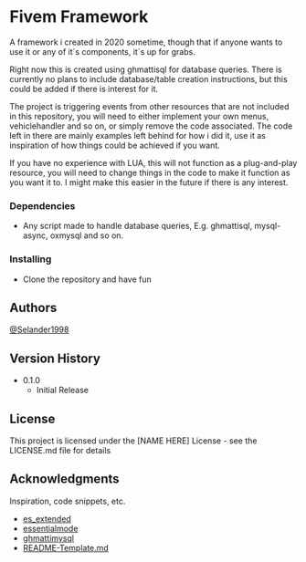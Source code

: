 # Fivem Framework

A framework i created in 2020 sometime, though that if anyone wants to use it or any of it´s components, it´s up for grabs.

Right now this is created using ghmattisql for database queries. There is currently no plans to include database/table creation instructions, but this could be added if there is interest for it.

The project is triggering events from other resources that are not included in this repository, you will need to either implement your own menus, vehiclehandler and so on, or simply remove the code associated. The code left in there are mainly examples left behind for how i did it, use it as inspiration of how things could be achieved if you want.

If you have no experience with LUA, this will not function as a plug-and-play resource, you will need to change things in the code to make it function as you want it to. I might make this easier in the future if there is any interest.

### Dependencies

- Any script made to handle database queries, E.g. ghmattisql, mysql-async, oxmysql and so on.

### Installing

- Clone the repository and have fun

## Authors

[@Selander1998](https://github.com/Selander1998)

## Version History

- 0.1.0
  - Initial Release

## License

This project is licensed under the [NAME HERE] License - see the LICENSE.md file for details

## Acknowledgments

Inspiration, code snippets, etc.

- [es_extended](https://github.com/mitlight/es_extended)
- [essentialmode](https://github.com/kanersps/essentialmode)
- [ghmattimysql](https://github.com/vecchiotom/ghmattimysql)
- [README-Template.md](https://gist.github.com/DomPizzie/7a5ff55ffa9081f2de27c315f5018afc)
